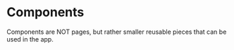 # Components

Components are NOT pages, but rather smaller reusable pieces that can be used in the app.
